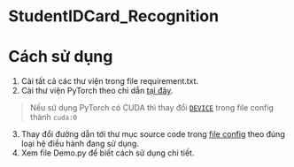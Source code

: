 # StudentIDCard_Recognition
# Cách sử dụng
1. Cài tất cả các thư viện trong file requirement.txt.
2. Cài thư viện PyTorch theo chỉ dẫn [tại đây](https://pytorch.org/get-started/locally/).
> Nếu sử dụng PyTorch có CUDA thì thay đổi <code>[DEVICE](https://github.com/trinhdvt/StudentIDCard_Recognition/blob/main/tools/config.py#L17)</code> trong file config thành <code>cuda:0</code>
3. Thay đổi đường dẫn tới thư mục source code
   trong [file config](https://github.com/trinhdvt/StudentIDCard_Recognition/blob/main/tools/config.py#L2) theo đúng
   loại hệ điều hành đang sử dụng.
4. Xem file Demo.py để biết cách sử dụng chi tiết.
